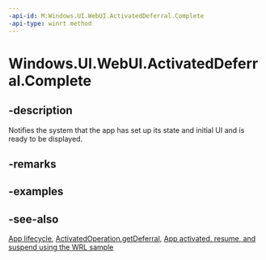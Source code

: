 ```yaml
---
-api-id: M:Windows.UI.WebUI.ActivatedDeferral.Complete
-api-type: winrt method
---
```


<!-- Method syntax
public void Complete()
-->

# Windows.UI.WebUI.ActivatedDeferral.Complete

## -description
Notifies the system that the app has set up its state and initial UI and is ready to be displayed.

## -remarks

## -examples

## -see-also
[App lifecycle](https://docs.microsoft.com/windows/uwp/launch-resume/app-lifecycle), [ActivatedOperation.getDeferral](activatedoperation_getdeferral_254836512.md), [App activated, resume, and suspend using the WRL sample](https://github.com/microsoftarchive/msdn-code-gallery-microsoft/tree/master/Official%20Windows%20Platform%20Sample/Windows%208%20app%20samples/%5BJavaScript%5D-Windows%208%20app%20samples/JavaScript/Windows%208%20app%20samples/App%20activated%2C%20resume%2C%20and%20suspend%20using%20the%20WRL%20%20sample%20(Windows%208)/JavaScript)
